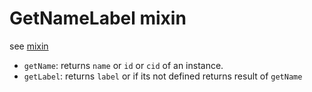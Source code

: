 # GetNameLabel mixin
see [mixin](../helpers/mixin.md)

* `getName`: returns `name` or `id` or `cid` of an instance.
* `getLabel`: returns `label` or if its not defined returns result of `getName`

